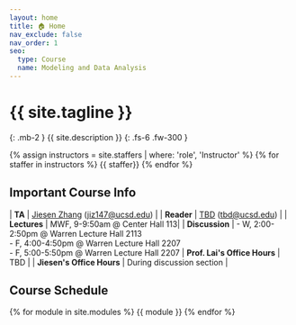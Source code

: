 ```yaml
---
layout: home
title: 🏠 Home
nav_exclude: false
nav_order: 1
seo:
  type: Course
  name: Modeling and Data Analysis
---
```


# {{ site.tagline }}
{: .mb-2 }
{{ site.description }}
{: .fs-6 .fw-300 }

{% assign instructors = site.staffers | where: 'role', 'Instructor' %} {% for staffer in instructors %} {{ staffer}} {% endfor %}

## Important Course Info
| **TA**         | [Jiesen Zhang](https://diling69.github.io/) ([jiz147@ucsd.edu](jiz147@ucsd.edu))   |
| **Reader**     | [TBD]() ([tbd@ucsd.edu]())   |
| **Lectures**   | MWF, 9-9:50am @ Center Hall 113|
| **Discussion**   | - W, 2:00-2:50pm @ Warren Lecture Hall 2113 <br> - F, 4:00-4:50pm @ Warren Lecture Hall 2207 <br> - F, 5:00-5:50pm @ Warren Lecture Hall 2207
| **Prof. Lai's Office Hours** | TBD |
| **Jiesen's Office Hours** | During discussion section |

## Course Schedule
{% for module in site.modules %}
{{ module }}
{% endfor %}
